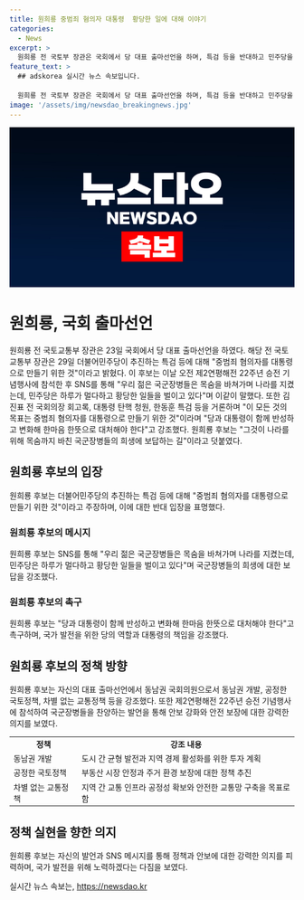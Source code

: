 ```yaml
---
title: 원희룡 중범죄 혐의자 대통령  황당한 일에 대해 이야기
categories:
  - News
excerpt: >
  원희룡 전 국토부 장관은 국회에서 당 대표 출마선언을 하며, 특검 등을 반대하고 민주당을 비판했다. 국군장병을 위한 희생에 대한 존경과 당과 대통령의 변화를 강조했다.
feature_text: >
  ## adskorea 실시간 뉴스 속보입니다.

  원희룡 전 국토부 장관은 국회에서 당 대표 출마선언을 하며, 특검 등을 반대하고 민주당을 비판했다. 국군장병을 위한 희생에 대한 존경과 당과 대통령의 변화를 강조했다.
image: '/assets/img/newsdao_breakingnews.jpg'
---
```


<p><img src="/assets/img/newsdao_breakingnews.jpg" alt="adskorea 속보" /></p>

<h1 data-ke-size="size26">원희룡, 국회 출마선언</h1>

<p data-ke-size="size16">원희룡 전 국토교통부 장관은 23일 국회에서 당 대표 출마선언을 하였다. 해당 전 국토교통부 장관은 29일 더불어민주당이 추진하는 특검 등에 대해 "중범죄 혐의자를 대통령으로 만들기 위한 것"이라고 밝혔다. 이 후보는 이날 오전 제2연평해전 22주년 승전 기념행사에 참석한 후 SNS를 통해 "우리 젊은 국군장병들은 목숨을 바쳐가며 나라를 지켰는데, 민주당은 하루가 멀다하고 황당한 일들을 벌이고 있다"며 이같이 말했다. 또한 김진표 전 국회의장 회고록, 대통령 탄핵 청원, 한동훈 특검 등을 거론하며 "이 모든 것의 목표는 중범죄 혐의자를 대통령으로 만들기 위한 것"이라며 "당과 대통령이 함께 반성하고 변화해 한마음 한뜻으로 대처해야 한다"고 강조했다. 원희룡 후보는 "그것이 나라를 위해 목숨까지 바친 국군장병들의 희생에 보답하는 길"이라고 덧붙였다.</p>

<h2 data-ke-size="size26">원희룡 후보의 입장</h2>

<p data-ke-size="size16">원희룡 후보는 더불어민주당의 추진하는 특검 등에 대해 "중범죄 혐의자를 대통령으로 만들기 위한 것"이라고 주장하며, 이에 대한 반대 입장을 표명했다.</p>

<h3 data-ke-size="size24">원희룡 후보의 메시지</h3>

<p data-ke-size="size16">원희룡 후보는 SNS를 통해 "우리 젊은 국군장병들은 목숨을 바쳐가며 나라를 지켰는데, 민주당은 하루가 멀다하고 황당한 일들을 벌이고 있다"며 국군장병들의 희생에 대한 보답을 강조했다.</p>

<h3 data-ke-size="size24">원희룡 후보의 촉구</h3>

<p data-ke-size="size16">원희룡 후보는 "당과 대통령이 함께 반성하고 변화해 한마음 한뜻으로 대처해야 한다"고 촉구하며, 국가 발전을 위한 당의 역할과 대통령의 책임을 강조했다.</p>

<h2 data-ke-size="size26">원희룡 후보의 정책 방향</h2>

<p data-ke-size="size16">원희룡 후보는 자신의 대표 출마선언에서 동남권 국회의원으로서 동남권 개발, 공정한 국토정책, 차별 없는 교통정책 등을 강조했다. 또한 제2연평해전 22주년 승전 기념행사에 참석하여 국군장병들을 찬양하는 발언을 통해 안보 강화와 안전 보장에 대한 강력한 의지를 보였다.</p>

<table>
    <tbody>
        <tr>
            <td style="text-align: center; height: 17px;"><b>정책</b></td>
            <td style="text-align: center; height: 17px;"><b>강조 내용</b></td>
        </tr>
        <tr>
            <td style="text-align: left;">동남권 개발</td>
            <td style="text-align: left;">도시 간 균형 발전과 지역 경제 활성화를 위한 투자 계획</td>
        </tr>
        <tr>
            <td style="text-align: left;">공정한 국토정책</td>
            <td style="text-align: left;">부동산 시장 안정과 주거 환경 보장에 대한 정책 추진</td>
        </tr>
        <tr>
            <td style="text-align: left;">차별 없는 교통정책</td>
            <td style="text-align: left;">지역 간 교통 인프라 공정성 확보와 안전한 교통망 구축을 목표로 함</td>
        </tr>
    </tbody>
</table>

<h2 data-ke-size="size26">정책 실현을 향한 의지</h2>

<p data-ke-size="size16">원희룡 후보는 자신의 발언과 SNS 메시지를 통해 정책과 안보에 대한 강력한 의지를 피력하며, 국가 발전을 위해 노력하겠다는 다짐을 보였다.</p>
실시간 뉴스 속보는, <a href="https://newsdao.kr" rel="dofollow">https://newsdao.kr</a>


